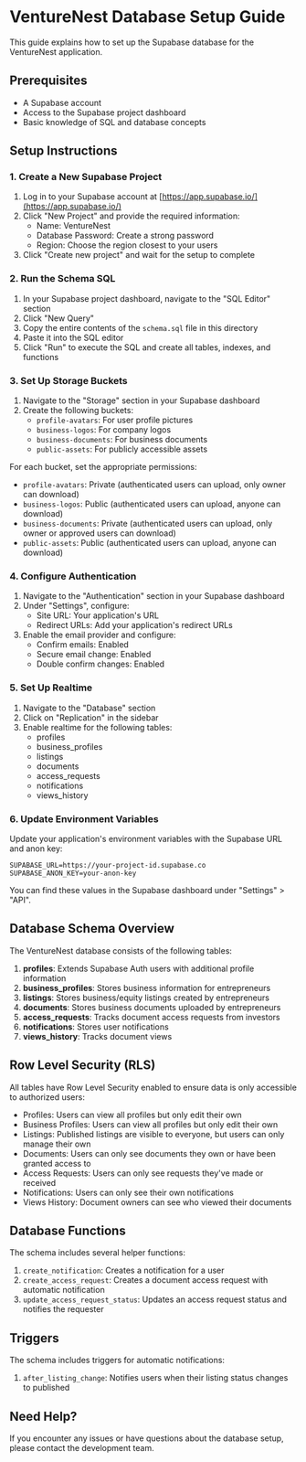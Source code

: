 # VentureNest Database Setup Guide

This guide explains how to set up the Supabase database for the VentureNest application.

## Prerequisites

- A Supabase account
- Access to the Supabase project dashboard
- Basic knowledge of SQL and database concepts

## Setup Instructions

### 1. Create a New Supabase Project

1. Log in to your Supabase account at [https://app.supabase.io/](https://app.supabase.io/)
2. Click "New Project" and provide the required information:
   - Name: VentureNest
   - Database Password: Create a strong password
   - Region: Choose the region closest to your users
3. Click "Create new project" and wait for the setup to complete

### 2. Run the Schema SQL

1. In your Supabase project dashboard, navigate to the "SQL Editor" section
2. Click "New Query"
3. Copy the entire contents of the `schema.sql` file in this directory
4. Paste it into the SQL editor
5. Click "Run" to execute the SQL and create all tables, indexes, and functions

### 3. Set Up Storage Buckets

1. Navigate to the "Storage" section in your Supabase dashboard
2. Create the following buckets:
   - `profile-avatars`: For user profile pictures
   - `business-logos`: For company logos
   - `business-documents`: For business documents
   - `public-assets`: For publicly accessible assets

For each bucket, set the appropriate permissions:
- `profile-avatars`: Private (authenticated users can upload, only owner can download)
- `business-logos`: Public (authenticated users can upload, anyone can download)
- `business-documents`: Private (authenticated users can upload, only owner or approved users can download)
- `public-assets`: Public (authenticated users can upload, anyone can download)

### 4. Configure Authentication

1. Navigate to the "Authentication" section in your Supabase dashboard
2. Under "Settings", configure:
   - Site URL: Your application's URL
   - Redirect URLs: Add your application's redirect URLs
3. Enable the email provider and configure:
   - Confirm emails: Enabled
   - Secure email change: Enabled
   - Double confirm changes: Enabled

### 5. Set Up Realtime

1. Navigate to the "Database" section
2. Click on "Replication" in the sidebar
3. Enable realtime for the following tables:
   - profiles
   - business_profiles
   - listings
   - documents
   - access_requests
   - notifications
   - views_history

### 6. Update Environment Variables

Update your application's environment variables with the Supabase URL and anon key:

```
SUPABASE_URL=https://your-project-id.supabase.co
SUPABASE_ANON_KEY=your-anon-key
```

You can find these values in the Supabase dashboard under "Settings" > "API".

## Database Schema Overview

The VentureNest database consists of the following tables:

1. **profiles**: Extends Supabase Auth users with additional profile information
2. **business_profiles**: Stores business information for entrepreneurs
3. **listings**: Stores business/equity listings created by entrepreneurs
4. **documents**: Stores business documents uploaded by entrepreneurs
5. **access_requests**: Tracks document access requests from investors
6. **notifications**: Stores user notifications
7. **views_history**: Tracks document views

## Row Level Security (RLS)

All tables have Row Level Security enabled to ensure data is only accessible to authorized users:

- Profiles: Users can view all profiles but only edit their own
- Business Profiles: Users can view all profiles but only edit their own
- Listings: Published listings are visible to everyone, but users can only manage their own
- Documents: Users can only see documents they own or have been granted access to
- Access Requests: Users can only see requests they've made or received
- Notifications: Users can only see their own notifications
- Views History: Document owners can see who viewed their documents

## Database Functions

The schema includes several helper functions:

1. `create_notification`: Creates a notification for a user
2. `create_access_request`: Creates a document access request with automatic notification
3. `update_access_request_status`: Updates an access request status and notifies the requester

## Triggers

The schema includes triggers for automatic notifications:

1. `after_listing_change`: Notifies users when their listing status changes to published

## Need Help?

If you encounter any issues or have questions about the database setup, please contact the development team.
